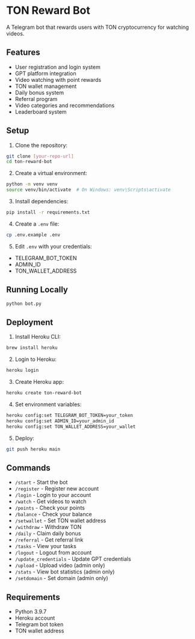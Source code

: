 # TON Reward Bot

A Telegram bot that rewards users with TON cryptocurrency for watching videos.

## Features

- User registration and login system
- GPT platform integration
- Video watching with point rewards
- TON wallet management
- Daily bonus system
- Referral program
- Video categories and recommendations
- Leaderboard system

## Setup

1. Clone the repository:
```bash
git clone [your-repo-url]
cd ton-reward-bot
```

2. Create a virtual environment:
```bash
python -m venv venv
source venv/bin/activate  # On Windows: venv\Scripts\activate
```

3. Install dependencies:
```bash
pip install -r requirements.txt
```

4. Create a `.env` file:
```bash
cp .env.example .env
```

5. Edit `.env` with your credentials:
- TELEGRAM_BOT_TOKEN
- ADMIN_ID
- TON_WALLET_ADDRESS

## Running Locally

```bash
python bot.py
```

## Deployment

1. Install Heroku CLI:
```bash
brew install heroku
```

2. Login to Heroku:
```bash
heroku login
```

3. Create Heroku app:
```bash
heroku create ton-reward-bot
```

4. Set environment variables:
```bash
heroku config:set TELEGRAM_BOT_TOKEN=your_token
heroku config:set ADMIN_ID=your_admin_id
heroku config:set TON_WALLET_ADDRESS=your_wallet
```

5. Deploy:
```bash
git push heroku main
```

## Commands

- `/start` - Start the bot
- `/register` - Register new account
- `/login` - Login to your account
- `/watch` - Get videos to watch
- `/points` - Check your points
- `/balance` - Check your balance
- `/setwallet` - Set TON wallet address
- `/withdraw` - Withdraw TON
- `/daily` - Claim daily bonus
- `/referral` - Get referral link
- `/tasks` - View your tasks
- `/logout` - Logout from account
- `/update_credentials` - Update GPT credentials
- `/upload` - Upload video (admin only)
- `/stats` - View bot statistics (admin only)
- `/setdomain` - Set domain (admin only)

## Requirements

- Python 3.9.7
- Heroku account
- Telegram bot token
- TON wallet address
